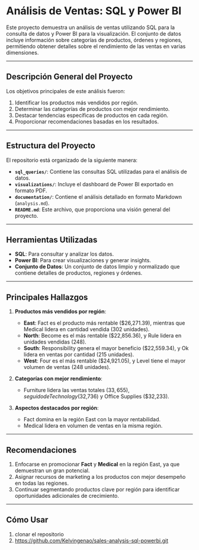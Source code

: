 # Análisis de Ventas: SQL y Power BI

Este proyecto demuestra un análisis de ventas utilizando SQL para la consulta de datos y Power BI para la visualización. El conjunto de datos incluye información sobre categorías de productos, órdenes y regiones, permitiendo obtener detalles sobre el rendimiento de las ventas en varias dimensiones.

---

## Descripción General del Proyecto
Los objetivos principales de este análisis fueron:
1. Identificar los productos más vendidos por región.
2. Determinar las categorías de productos con mejor rendimiento.
3. Destacar tendencias específicas de productos en cada región.
4. Proporcionar recomendaciones basadas en los resultados.

---

## Estructura del Proyecto
El repositorio está organizado de la siguiente manera:

- **`sql_queries/`**: Contiene las consultas SQL utilizadas para el análisis de datos.
- **`visualizations/`**: Incluye el dashboard de Power BI exportado en formato PDF.
- **`documentation/`**: Contiene el análisis detallado en formato Markdown (`analysis.md`).
- **`README.md`**: Este archivo, que proporciona una visión general del proyecto.

---

## Herramientas Utilizadas
- **SQL**: Para consultar y analizar los datos.
- **Power BI**: Para crear visualizaciones y generar insights.
- **Conjunto de Datos**: Un conjunto de datos limpio y normalizado que contiene detalles de productos, regiones y órdenes.

---

## Principales Hallazgos
1. **Productos más vendidos por región**:
   - **East**: Fact es el producto más rentable ($26,271.39), mientras que Medical lidera en cantidad vendida (302 unidades).
   - **North**: Become es el más rentable ($22,856.36), y Rule lidera en unidades vendidas (248).
   - **South**: Responsibility genera el mayor beneficio ($22,559.34), y Ok lidera en ventas por cantidad (215 unidades).
   - **West**: Four es el más rentable ($24,921.05), y Level tiene el mayor volumen de ventas (248 unidades).

2. **Categorías con mejor rendimiento**:
   - Furniture lidera las ventas totales ($33,655), seguido de Technology ($32,736) y Office Supplies ($32,233).

3. **Aspectos destacados por región**:
   - Fact domina en la región East con la mayor rentabilidad.
   - Medical lidera en volumen de ventas en la misma región.

---

## Recomendaciones
1. Enfocarse en promocionar **Fact** y **Medical** en la región East, ya que demuestran un gran potencial.
2. Asignar recursos de marketing a los productos con mejor desempeño en todas las regiones.
3. Continuar segmentando productos clave por región para identificar oportunidades adicionales de crecimiento.

---

## Cómo Usar
1. clonar el repositorio
2. https://github.com/Kelvingenao/sales-analysis-sql-powerbi.git
   
